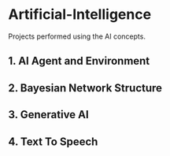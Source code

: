 # Artificial-Intelligence
Projects performed using the AI concepts.

## 1. AI Agent and Environment
## 2. Bayesian Network Structure
## 3. Generative AI
## 4. Text To Speech
